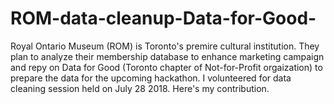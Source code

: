 # ROM-data-cleanup-Data-for-Good-
Royal Ontario Museum (ROM) is Toronto's premire cultural institution. They plan to analyze their membership database to enhance marketing campaign and repy on Data for Good (Toronto chapter of Not-for-Profit orgaization) to prepare the data for the upcoming hackathon. I volunteered for data cleaning session held on July 28 2018. Here's my contribution.
